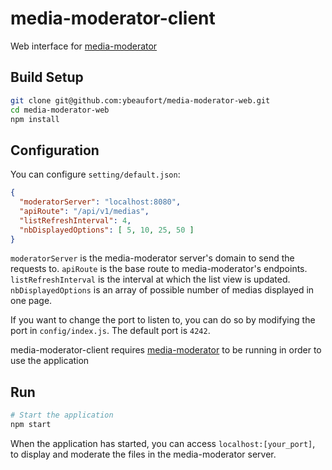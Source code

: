 # media-moderator-client

Web interface for [media-moderator](https://github.com/soixantecircuits/media-moderator)

## Build Setup

``` bash
git clone git@github.com:ybeaufort/media-moderator-web.git
cd media-moderator-web
npm install
```

## Configuration

You can configure `setting/default.json`:
```json
{
  "moderatorServer": "localhost:8080",
  "apiRoute": "/api/v1/medias",
  "listRefreshInterval": 4,
  "nbDisplayedOptions": [ 5, 10, 25, 50 ]
}
```

`moderatorServer` is the media-moderator server's domain to send the requests to.
`apiRoute` is the base route to media-moderator's endpoints.
`listRefreshInterval` is the interval at which the list view is updated.
`nbDisplayedOptions` is an array of possible number of medias displayed in one page.

If you want to change the port to listen to, you can do so by modifying the port in `config/index.js`. The default port is `4242`.

media-moderator-client requires [media-moderator](https://github.com/soixantecircuits/media-moderator) to be running in order to use the application

## Run

```bash
# Start the application
npm start
```

When the application has started, you can access `localhost:[your_port]`, to display and moderate the files in the media-moderator server.